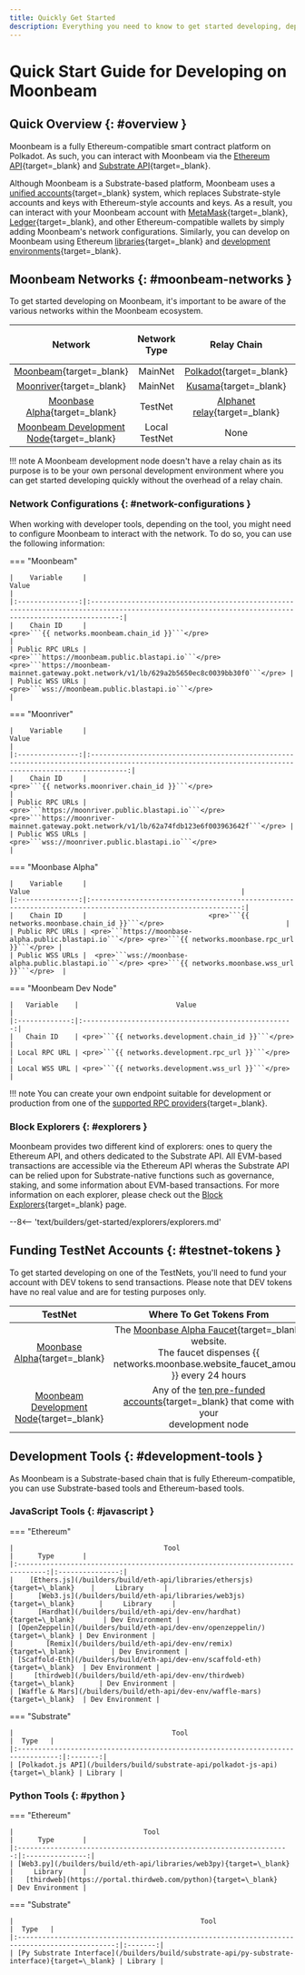 ```yaml
---
title: Quickly Get Started
description: Everything you need to know to get started developing, deploying, and interacting with smart contracts on Moonbeam.
---
```


# Quick Start Guide for Developing on Moonbeam

## Quick Overview {: #overview }

Moonbeam is a fully Ethereum-compatible smart contract platform on Polkadot. As such, you can interact with Moonbeam via the [Ethereum API](/builders/build/eth-api/){target=\_blank} and [Substrate API](/builders/build/substrate-api/){target=\_blank}.

Although Moonbeam is a Substrate-based platform, Moonbeam uses a [unified accounts](/learn/features/unified-accounts){target=\_blank} system, which replaces Substrate-style accounts and keys with Ethereum-style accounts and keys. As a result, you can interact with your Moonbeam account with [MetaMask](/tokens/connect/metamask){target=\_blank}, [Ledger](/tokens/connect/ledger/){target=\_blank}, and other Ethereum-compatible wallets by simply adding Moonbeam's network configurations. Similarly, you can develop on Moonbeam using Ethereum [libraries](/builders/build/eth-api/libraries/){target=\_blank} and [development environments](/builders/build/eth-api/dev-env/){target=\_blank}.

## Moonbeam Networks {: #moonbeam-networks }

To get started developing on Moonbeam, it's important to be aware of the various networks within the Moonbeam ecosystem.

|                                         Network                                          | Network Type  |                                   Relay Chain                                   | Native Asset Symbol | Native Asset Decimals |
|:----------------------------------------------------------------------------------------:|:-------------:|:-------------------------------------------------------------------------------:|:-------------------:|:---------------------:|
|           [Moonbeam](/builders/get-started/networks/moonbeam){target=\_blank}            |    MainNet    |              [Polkadot](https://polkadot.network/){target=\_blank}              |        GLMR         |          18           |
|          [Moonriver](/builders/get-started/networks/moonriver){target=\_blank}           |    MainNet    |                [Kusama](https://kusama.network/){target=\_blank}                |        MOVR         |          18           |
|        [Moonbase Alpha](/builders/get-started/networks/moonbase){target=\_blank}         |    TestNet    | [Alphanet relay](/learn/platform/networks/moonbase#relay-chain){target=\_blank} |         DEV         |          18           |
| [Moonbeam Development Node](/builders/get-started/networks/moonbeam-dev){target=\_blank} | Local TestNet |                                      None                                       |         DEV         |          18           |

!!! note
    A Moonbeam development node doesn't have a relay chain as its purpose is to be your own personal development environment where you can get started developing quickly without the overhead of a relay chain.

### Network Configurations {: #network-configurations }

When working with developer tools, depending on the tool, you might need to configure Moonbeam to interact with the network. To do so, you can use the following information:

=== "Moonbeam"

    |    Variable     |                                                                        Value                                                                        |
    |:---------------:|:---------------------------------------------------------------------------------------------------------------------------------------------------:|
    |    Chain ID     |                                                  <pre>```{{ networks.moonbeam.chain_id }}```</pre>                                                  |
    | Public RPC URLs | <pre>```https://moonbeam.public.blastapi.io```</pre>  <pre>```https://moonbeam-mainnet.gateway.pokt.network/v1/lb/629a2b5650ec8c0039bb30f0```</pre> |
    | Public WSS URLs |                                                 <pre>```wss://moonbeam.public.blastapi.io```</pre>                                                  |

=== "Moonriver"

    |    Variable     |                                                                         Value                                                                         |
    |:---------------:|:-----------------------------------------------------------------------------------------------------------------------------------------------------:|
    |    Chain ID     |                                                  <pre>```{{ networks.moonriver.chain_id }}```</pre>                                                   |
    | Public RPC URLs | <pre>```https://moonriver.public.blastapi.io```</pre>  <pre>```https://moonriver-mainnet.gateway.pokt.network/v1/lb/62a74fdb123e6f003963642f```</pre> |
    | Public WSS URLs |                                                  <pre>```wss://moonriver.public.blastapi.io```</pre>                                                  |

=== "Moonbase Alpha"

    |    Variable     |                                                    Value                                                    |
    |:---------------:|:-----------------------------------------------------------------------------------------------------------:|
    |    Chain ID     |                              <pre>```{{ networks.moonbase.chain_id }}```</pre>                              |
    | Public RPC URLs | <pre>```https://moonbase-alpha.public.blastapi.io```</pre> <pre>```{{ networks.moonbase.rpc_url }}```</pre> |
    | Public WSS URLs |  <pre>```wss://moonbase-alpha.public.blastapi.io```</pre> <pre>```{{ networks.moonbase.wss_url }}```</pre>  |

=== "Moonbeam Dev Node"

    |   Variable    |                        Value                         |
    |:-------------:|:----------------------------------------------------:|
    |   Chain ID    | <pre>```{{ networks.development.chain_id }}```</pre> |
    | Local RPC URL | <pre>```{{ networks.development.rpc_url }}```</pre>  |
    | Local WSS URL | <pre>```{{ networks.development.wss_url }}```</pre>  |

!!! note
    You can create your own endpoint suitable for development or production from one of the [supported RPC providers](/builders/get-started/endpoints/#endpoint-providers){target=\_blank}.

### Block Explorers {: #explorers }

Moonbeam provides two different kind of explorers: ones to query the Ethereum API, and others dedicated to the Substrate API. All EVM-based transactions are accessible via the Ethereum API wheras the Substrate API can be relied upon for Substrate-native functions such as governance, staking, and some information about EVM-based transactions. For more information on each explorer, please check out the [Block Explorers](/builders/get-started/explorers){target=\_blank} page.

--8<-- 'text/builders/get-started/explorers/explorers.md'

## Funding TestNet Accounts {: #testnet-tokens }

To get started developing on one of the TestNets, you'll need to fund your account with DEV tokens to send transactions. Please note that DEV tokens have no real value and are for testing purposes only.

|                                         TestNet                                          |                                                                           Where To Get Tokens From                                                                            |
|:----------------------------------------------------------------------------------------:|:-----------------------------------------------------------------------------------------------------------------------------------------------------------------------------:|
|        [Moonbase Alpha](/builders/get-started/networks/moonbase){target=\_blank}         | The [Moonbase Alpha Faucet](https://faucet.moonbeam.network/){target=\_blank} website. <br> The faucet dispenses {{ networks.moonbase.website_faucet_amount }} every 24 hours |
| [Moonbeam Development Node](/builders/get-started/networks/moonbeam-dev){target=\_blank} | Any of the [ten pre-funded accounts](/builders/get-started/networks/moonbeam-dev/#pre-funded-development-accounts){target=\_blank} that come with your <br> development node  |

## Development Tools {: #development-tools }

As Moonbeam is a Substrate-based chain that is fully Ethereum-compatible, you can use Substrate-based tools and Ethereum-based tools.

### JavaScript Tools {: #javascript }

=== "Ethereum"

    |                                     Tool                                      |      Type       |
    |:-----------------------------------------------------------------------------:|:---------------:|
    |    [Ethers.js](/builders/build/eth-api/libraries/ethersjs){target=\_blank}    |     Library     |
    |      [Web3.js](/builders/build/eth-api/libraries/web3js){target=\_blank}      |     Library     |
    |      [Hardhat](/builders/build/eth-api/dev-env/hardhat){target=\_blank}       | Dev Environment |
    | [OpenZeppelin](/builders/build/eth-api/dev-env/openzeppelin/){target=\_blank} | Dev Environment |
    |        [Remix](/builders/build/eth-api/dev-env/remix){target=\_blank}         | Dev Environment |
    | [Scaffold-Eth](/builders/build/eth-api/dev-env/scaffold-eth){target=\_blank}  | Dev Environment |
    |     [thirdweb](/builders/build/eth-api/dev-env/thirdweb){target=\_blank}      | Dev Environment |
    | [Waffle & Mars](/builders/build/eth-api/dev-env/waffle-mars){target=\_blank}  | Dev Environment |

=== "Substrate"

    |                                       Tool                                       |  Type   |
    |:--------------------------------------------------------------------------------:|:-------:|
    | [Polkadot.js API](/builders/build/substrate-api/polkadot-js-api){target=\_blank} | Library |

### Python Tools {: #python }

=== "Ethereum"

    |                                Tool                                 |      Type       |
    |:-------------------------------------------------------------------:|:---------------:|
    | [Web3.py](/builders/build/eth-api/libraries/web3py){target=\_blank} |     Library     |
    |   [thirdweb](https://portal.thirdweb.com/python){target=\_blank}    | Dev Environment |

=== "Substrate"

    |                                              Tool                                              |  Type   |
    |:----------------------------------------------------------------------------------------------:|:-------:|
    | [Py Substrate Interface](/builders/build/substrate-api/py-substrate-interface){target=\_blank} | Library |

